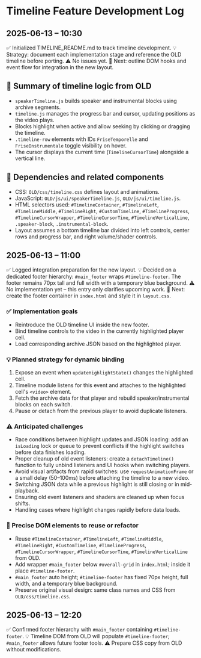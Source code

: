 # Timeline Feature Development Log

## 2025-06-13 – 10:30

✅ Initialized TIMELINE_README.md to track timeline development.
💡 Strategy: document each implementation stage and reference the OLD timeline before porting.
⚠️ No issues yet.
📍 Next: outline DOM hooks and event flow for integration in the new layout.

## 🧩 Summary of timeline logic from OLD
- `speakerTimeline.js` builds speaker and instrumental blocks using archive segments.
- `timeline.js` manages the progress bar and cursor, updating positions as the video plays.
- Blocks highlight when active and allow seeking by clicking or dragging the timeline.
- `.timeline-row` elements with IDs `FriseTemporelle` and `FriseInstrumentale` toggle visibility on hover.
- The cursor displays the current time (`TimelineCursorTime`) alongside a vertical line.

## 🔗 Dependencies and related components
- CSS: `OLD/css/timeline.css` defines layout and animations.
- JavaScript: `OLD/js/ui/speakerTimeline.js`, `OLD/js/ui/timeline.js`.
- HTML selectors used: `#TimelineContainer`, `#TimelineLeft`, `#TimelineMiddle`, `#TimelineRight`, `#CustomTimeline`, `#TimelineProgress`, `#TimelineCursorWrapper`, `#TimelineCursorTime`, `#TimelineVerticalLine`, `.speaker-block`, `.instrumental-block`.
- Layout assumes a bottom timeline bar divided into left controls, center rows and progress bar, and right volume/shader controls.

## 2025-06-13 – 11:00

✅ Logged integration preparation for the new layout.
💡 Decided on a dedicated footer hierarchy: `#main_footer` wraps `#timeline-footer`. The footer remains 70px tall and full width with a temporary blue background.
⚠️ No implementation yet – this entry only clarifies upcoming work.
📍 Next: create the footer container in `index.html` and style it in `layout.css`.

### ✅ Implementation goals
- Reintroduce the OLD timeline UI inside the new footer.
- Bind timeline controls to the video in the currently highlighted player cell.
- Load corresponding archive JSON based on the highlighted player.

### 💡 Planned strategy for dynamic binding
1. Expose an event when `updateHighlightState()` changes the highlighted cell.
2. Timeline module listens for this event and attaches to the highlighted cell's `<video>` element.
3. Fetch the archive data for that player and rebuild speaker/instrumental blocks on each switch.
4. Pause or detach from the previous player to avoid duplicate listeners.

### ⚠️ Anticipated challenges
- Race conditions between highlight updates and JSON loading: add an `isLoading` lock or queue to prevent conflicts if the highlight switches before data finishes loading.
- Proper cleanup of old event listeners: create a `detachTimeline()` function to fully unbind listeners and UI hooks when switching players.
- Avoid visual artifacts from rapid switches: use `requestAnimationFrame` or a small delay (50–100ms) before attaching the timeline to a new video.
- Switching JSON data while a previous highlight is still closing or in mid-playback.
- Ensuring old event listeners and shaders are cleaned up when focus shifts.
- Handling cases where highlight changes rapidly before data loads.

### 📍 Precise DOM elements to reuse or refactor
- Reuse `#TimelineContainer`, `#TimelineLeft`, `#TimelineMiddle`, `#TimelineRight`, `#CustomTimeline`, `#TimelineProgress`, `#TimelineCursorWrapper`, `#TimelineCursorTime`, `#TimelineVerticalLine` from OLD.
 - Add wrapper `#main_footer` below `#overall-grid` in `index.html`; inside it place `#timeline-footer`.
- `#main_footer` auto height; `#timeline-footer` has fixed 70px height, full width, and a temporary blue background.
- Preserve original visual design: same class names and CSS from `OLD/css/timeline.css`.

## 2025-06-13 – 12:20

✅ Confirmed footer hierarchy with `#main_footer` containing `#timeline-footer`.
💡 Timeline DOM from OLD will populate `#timeline-footer`; `#main_footer` allows future footer tools.
⚠️ Prepare CSS copy from OLD without modifications.
